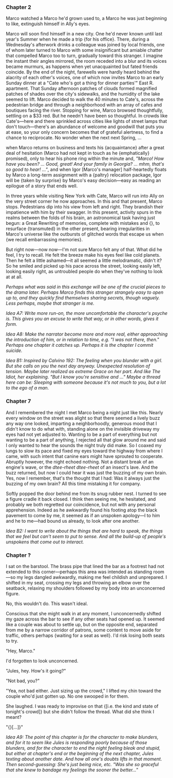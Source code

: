 ### Chapter 2

Marco watched a Marco he'd grown used to, a Marco he was just beginning to like, extinguish himself in Ally's eyes.

Marco will soon find himself in a new city.
One he'd never known until last year's Summer when he made a trip {for his office}.
There, during a Wednesday's afterwork drinks a colleague was joined by local friends, one of whom later turned to Marco with some insignificant but amiable chatter that compelled Marco too to turn, gradually toward this stranger.
I imagine the instant their angles mirrored, the room receded into a blur and its voices became murmurs, as happens when yet unacquainted but fated friends coincide.
By the end of the night, farewells were hardly heard behind the alacrity of each other's voices, one of which now invites Marco to an early Sunday dinner at a "Cate who's got a thing for dinner parties'" East R. apartment.
That Sunday afternoon patches of clouds formed magnified patches of shades over the city's sidewalks, and the humidity of the lake seemed to lift.
Marco decided to walk the 40 minutes to Cate's, across the pedestrian bridge and through a neighborhood with an array of cafes and boutiques facing the river.
Stopping for wine, Marco browsed thoughtfully, settling on a $33 red.
But he needn't have been so thoughtful. In crowds like Cate's—here and there sprinkled across cities like lights of street lamps that don't touch—there's an abundance of welcome and goodwill that puts you at ease, so your only concern becomes that of grateful alertness, to find a chance to reciprocate. No wonder when the next next Spring, ...

when Marco returns on business and texts his {acquaintance} after a great deal of hesitation (Marco had not kept in touch as he {emphatically} promised), only to hear his phone ring within the minute and, _"Marco! How have you been? ... Good, great! And your family in Georgia? ... mhm, that's so good to hear! ..."_, and when Igor [Marco's manager] half-heartedly floats by Marco a long-term assignment with a {paltry} relocation package, Igor will be {taken by surprise} by Marco's easy decision—easy as reading an epilogue of a story that ends well.

In three years while visiting New York with Cate, Marco will run into Ally on the very street corner he now approaches.
In this and that present, Marco stops. Pedestrians dip into his view from left and right.
They brandish their impatience with him by their swagger.
In this present, activity spurs in the realms between the folds of his brain, an astronomical task having just begun: a Great Rewriting of memories, complete with mistakes and {}, to resurface {transmuted} in the other present, bearing irregularities in Marco's universe like the outbursts of glitched words that escape us when {we recall embarrassing memories}.

But right now—now now—I'm not sure Marco felt any of that.
What did he feel, I try to recall.
He felt the breeze make his eyes feel like cold planets.
Then he felt a little ashamed—it all seemed a little melodramatic, didn't it?
So he smiled and picked up his pace across the street, looking easily left, looking easily right, as untroubled people do when they've nothing to look at at all.

_Perhaps what was said in this exchange will be one of the crucial pieces to the drama later. Perhaps Marco finds this stranger strangely easy to open up to, and they quickly find themselves sharing secrets, though vaguely. Less perhaps, maybe that stranger is me._

_Idea A7: Write more run-on, the more uncomfortable the character's psyche is. This gives you an excuse to write that way, or in other words, gives it form._

_Idea A8: Make the narrator become more and more real, either approaching the introduction of him, or in relation to time, e.g. "I was not there, then." Perhaps one chapter it catches up. Perhaps it is the chapter I commit suicide._

_Idea B1: Inspired by Calvino 192: The feeling when you blunder with a girl. But she calls on you the next day anyway. Unexpected resolution of tension. Maybe later realized as extreme Grace on her part. And like The Idiot, her explaining. "But I know you're sensitive and ..." Maybe a thread here can be: Sleeping with someone because it's not much to you, but a lot to the ego of a man._

### Chapter 7

And I remembered the night I met Marco being a night just like this. Nearly every window on the street was alight so that there seemed a lively buzz any way one looked, imparting a neighborhoodly, generous mood that I didn't know to do what with, standing alone on the invisible driveway my eyes had not yet adjusted to. Wanting to be a part of everything but not wanting to be a part of anything, I rejected all that glow around me and said I only wanted to hear the sounds the night truly did make. So I coaxed my lungs to slow its pace and fixed my eyes toward the highway from where I came, with such intent that canine ears might have sprouted to cooperate. Abruptly however, the night echoed nothing. Not a distant break of an engine's wave, or the _dtee-rheet dtee-rheet_ of an insect's lave. And the buzz returned, but now I could hear it was just the buzzing of my own brain. Yes, now I remember, that's the thought that I had: Was it always just the buzzing of my own brain? All this time mistaking it for company.

Softly popped the door behind me from its snug rubber nest. I turned to see a figure cradle it back closed. I think then seeing me, he hesitated, and probably we both regretted our coincidence, but not with any personal apprehension. Indeed as he awkwardly found his footing atop the black pavement to come by me, it seemed as if an unspoken apology—I to him and he to me—had bound us already, to look after one another.

_Idea B2: I want to write about the things that are hard to speak, the things that we feel but can't seem to put to sense. And all the build-up of people's unspokens that come out to interact._


### Chapter ?

I sat on the barstool. The brass pipe that lined the bar as a footrest had not extended to this corner—perhaps this area was intended as standing room—so my legs dangled awkwardly, making me feel childish and unprepared. I shifted in my seat, crossing my legs and throwing an elbow over the seatback, relaxing my shoulders followed by my body into an unconcerned figure.

No, this wouldn't do. This wasn't ideal.

Conscious that she might walk in at any moment, I unconcernedly shifted my gaze across the bar to see if any other seats had opened up. It seemed like a couple was about to settle up, but on the opposite end, separated from me by a narrow corridor of patrons, some content to move aside for traffic, others perhaps {waiting for a seat as well}. I'd risk losing both seats to try.

"Hey, Marco."

I'd forgotten to look unconcerned.

"Jules, hey. How's it going?"

"Not bad, you?"

"Yea, not bad either. Just sizing up the crowd," I lifted my chin toward the couple who'd just gotten up. No one swooped in for them.

She laughed. I was ready to improvise on that {[i.e. the kind and state of tonight's crowd]} but she didn't follow the thread. What did she think I meant?

"{}[...]}"

_Idea A9: The point of this chapter is for the character to make blunders, and for it to seem like Jules is responding poorly because of those blunders, and for the character to end the night feeling bleak and stupid, but either at chapter's end or the beginning of the next chapter, Jules texting about another date. And how all one's doubts lifts in that moment. Then second-guessing: She's just being nice, etc. "Was she so graceful that she knew to bandage my feelings the sooner the better..."_
